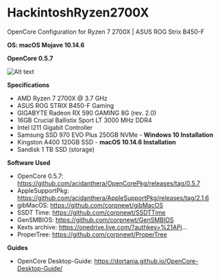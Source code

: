# HackintoshRyzen2700X
OpenCore Configuration for Ryzen 7 2700X | ASUS ROG Strix B450-F

**OS: macOS Mojave 10.14.6**

**OpenCore 0.5.7**

![Alt text](https://raw.githubusercontent.com/thefallen0419/HackintoshRyzen2700X/master/HomeScreen.png?raw=true "HomeScreen")

**Specifications**
- AMD Ryzen 7 2700X @ 3.7 GHz
- ASUS ROG STRIX B450-F Gaming
- GIGABYTE Radeon RX 590 GAMING 8G (rev. 2.0)
- 16GB Crucial Ballistix Sport LT 3000 MHz DDR4
- Intel I211 Gigabit Controller
- Samsung SSD 970 EVO Plus 250GB NVMe - **Windows 10 Installation**
- Kingston A400 120GB SSD - **macOS 10.14.6 Installation**
- Sandisk 1 TB SSD (storage)

**Software Used**
- OpenCore 0.5.7: https://github.com/acidanthera/OpenCorePkg/releases/tag/0.5.7
- AppleSupportPkg: https://github.com/acidanthera/AppleSupportPkg/releases/tag/2.1.6
- gibMacOS: https://github.com/corpnewt/gibMacOS
- SSDT Time: https://github.com/corpnewt/SSDTTime
- GenSMBIOS: https://github.com/corpnewt/GenSMBIOS
- Kexts archive: https://onedrive.live.com/?authkey=%21APj...
- ProperTree: https://github.com/corpnewt/ProperTree

**Guides**
- OpenCore Desktop-Guide: https://dortania.github.io/OpenCore-Desktop-Guide/
